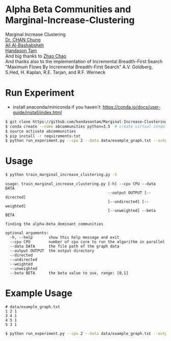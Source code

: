 # Alpha Beta Communities and Marginal-Increase-Clustering
Marginal Increase Clustering  
[Dr. CHAN Chung](chung.chan@cityu.edu.hk)  
[Ali Al-Bashabsheh](entropyali@gmail.com)  
[Handason Tam](handasontam@gmail.com)  
And big thanks to 
[Zhao Chao](yocopy@outlook.com)  
And thanks also to the implementation of Incremental Breadth-First Search   
"Maximum Flows By Incremental Breadth-First Search" A.V. Goldberg, S.Hed, H. Kaplan, R.E. Tarjan, and R.F. Werneck


# Run Experiment
- install anaconda/miniconda if you haven't: https://conda.io/docs/user-guide/install/index.html
```bash
$ git clone https://github.com/handasontam/Marginal-Increase-Clustering.git
$ conda create --name abcommunities python=3.5  # create virtual conda environment
$ source activate abcommunities
$ pip install -r requirements.txt
$ python run_experiment.py --cpu 2 --data data/example_graph.txt --output /tmp --undirected --weighted --beta 0.5  # example
```

# Usage
``` bash
$ python train_marginal_increase_clustering.py -h                                                                                    
```

```
usage: train_marginal_increase_clustering.py [-h] --cpu CPU --data DATA
                                             --output OUTPUT [--directed]
                                             [--undirected] [--weighted]
                                             [--unweighted] --beta BETA

finding the alpha-beta dominant communities

optional arguments:
  -h, --help       show this help message and exit
  --cpu CPU        number of cpu core to run the algorithm in parallel
  --data DATA      the file path of the graph data
  --output OUTPUT  the output directory
  --directed
  --undirected
  --weighted
  --unweighted
  --beta BETA      the beta value to use, range: [0,1]
```

# Example Usage
```
# data/example_graph.txt
1 2 1
3 4 1
4 5 1
5 3 1
```

```bash
$ python run_experiment.py --cpu 2 --data data/example_graph.txt --output /tmp --undirected --weighted --beta 0.5
```
